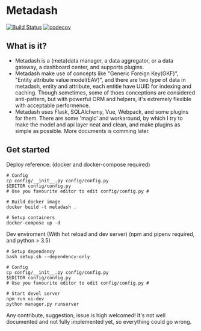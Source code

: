 # Metadash

[![Build Status](https://travis-ci.org/ryncsn/metadash.svg?branch=master)](https://travis-ci.org/ryncsn/metadash) [![codecov](https://codecov.io/gh/ryncsn/metadash/branch/master/graph/badge.svg)](https://codecov.io/gh/ryncsn/metadash)

## What is it?

 * Metadash is a (meta)data manager, a data aggregator, or a data gateway, a dashboard center, and supports plugins.
 * Metadash make use of concepts like "Generic Foreign Key(GKF)", "Entity attribute value model(EAV)", and there are two type of data in metadash, entity and attribute, each entitie have UUID for indexing and caching. Though sometimes, some of thoes conceptions are considered anti-pattern, but with powerful ORM and helpers, it's extremely flexible with acceptable performence.
 * Metadash uses Flask, SQLAlchemy, Vue, Webpack, and some plugins for them. There are some 'magic' and workaround, by which I try to make the model and api layer neat and clean, and make plugins as simple as possible. More documents is comming later.

## Get started
Deploy reference:
(docker and docker-compose required)
```
# Config
cp config/__init__.py config/config.py
$EDITOR config/config.py
# Use you favourite editor to edit config/config.py #

# Build docker image
docker build -t metadash .

# Setup containers
docker-compose up -d
```

Dev enviroment (With hot reload and dev server)
(npm and pipenv required, and python > 3.5)
```
# Setup dependency
bash setup.sh --dependency-only

# Config
cp config/__init__.py config/config.py
$EDITOR config/config.py
# Use you favourite editor to edit config/config.py #

# Start devel server
npm run ui-dev
python manager.py runserver
```

Any contribute, suggestion, issue is high welcomed!
It's not well documented and not fully implemented yet, so everything could go wrong.
